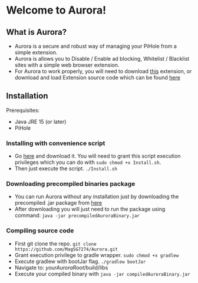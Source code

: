 # Welcome to Aurora!

## What is Aurora? 
- Aurora is a secure and robust way of managing your PiHole from a simple extension.
- Aurora is allows you to Disable / Enable ad blocking, Whitelist / Blacklist sites with a simple web browser extension.
- For Aurora to work properly, you will need to download [this](https://chrome.google.com/webstore/category/extensions) extension, or download and load Extension source code which can be found [here](https://github.com/ivanhrabcak/aurora-extenstion)

## Installation

Prerequisites: <br>
 - Java JRE 15 (or later) <br>
 -  PiHole
### Installing with convenience script
- Go [here](https://github.com/MagSG-7274/Aurora/releases) and download it. You will need to grant this script execution privileges which you can do with `sudo chmod +x Install.sh`. 
- Then just execute the script. `./Install.sh`
### Downloading precompiled binaries package
- You can run Aurora without any installation just by downloading the precompiled .jar package from [here](https://github.com/MagSG-7274/Aurora/releases) 
- After downloading you will just need to run the package using command: `java -jar precompiledAuroraBinary.jar`
### Compiling source code
- First git clone the repo. `git clone https://github.com/MagSG7274/Aurora.git`
- Grant execution privilege to gradle wrapper. `sudo chmod +x gradlew`
- Execute gradlew with bootJar flag. `./gradlew bootJar`
- Navigate to: *yourAuroraRoot*/build/libs
- Execute your compiled binary with `java -jar compiledAuroraBinary.jar`
